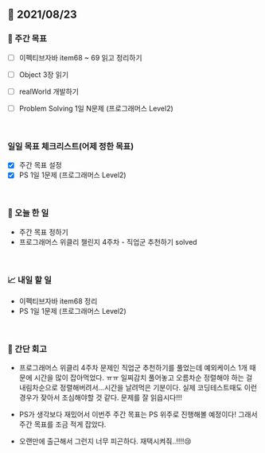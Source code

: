 ## 📅 2021/08/23


### 👏 주간 목표
- [ ] 이펙티브자바 item68 ~ 69 읽고 정리하기
- [ ] Object 3장 읽기
- [ ] realWorld 개발하기
- [ ] Problem Solving 1일 N문제 (프로그래머스 Level2)


<br/>

### 일일 목표 체크리스트(어제 정한 목표)

- [x] 주간 목표 설정
- [x] PS 1일 1문제 (프로그래머스 Level2)

<br/>

### 💯 오늘 한 일

- 주간 목표 정하기
- 프로그래머스 위클리 챌린지 4주차 - 직업군 추천하기 solved
  
<br/>

### 📈 내일 할 일

- 이펙티브자바 item68 정리
- PS 1일 1문제 (프로그래머스 Level2)

<br/>

### 🤔 간단 회고

- 프로그래머스 위클리 4주차 문제인 직업군 추천하기를 풀었는데 예외케이스 1개 때문에 시간을 많이 잡아먹었다. ㅠㅠ 일찌감치 풀어놓고 오름차순 정렬해야 하는 걸
  내림차순으로 정렬해버려서...시간을 날려먹은 기분이다. 실제 코딩테스트때도 이런 경우가 잦아서 조심해야할 것 같다. 문제를 잘 읽읍시다!!!
  
- PS가 생각보다 재밌어서 이번주 주간 목표는 PS 위주로 진행해볼 예정이다! 그래서 주간 목표를 조금 적게 잡았다.
- 오랜만에 출근해서 그런지 너무 피곤하다. 재택시켜줘..!!!!😢

  
 


